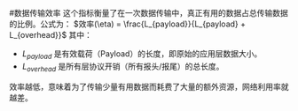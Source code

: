 #数据传输效率 
这个指标衡量了在一次数据传输中，真正有用的数据占总传输数据的比例。公式为：
$效率(\eta) = \frac{L_{payload}}{L_{payload} + L_{overhead}}$
其中：
*   $L_{payload}$ 是有效载荷（Payload）的长度，即原始的应用层数据大小。
*   $L_{overhead}$ 是所有层协议开销（所有报头/报尾）的总长度。

效率越低，意味着为了传输少量有用数据而耗费了大量的额外资源，网络利用率就越差。